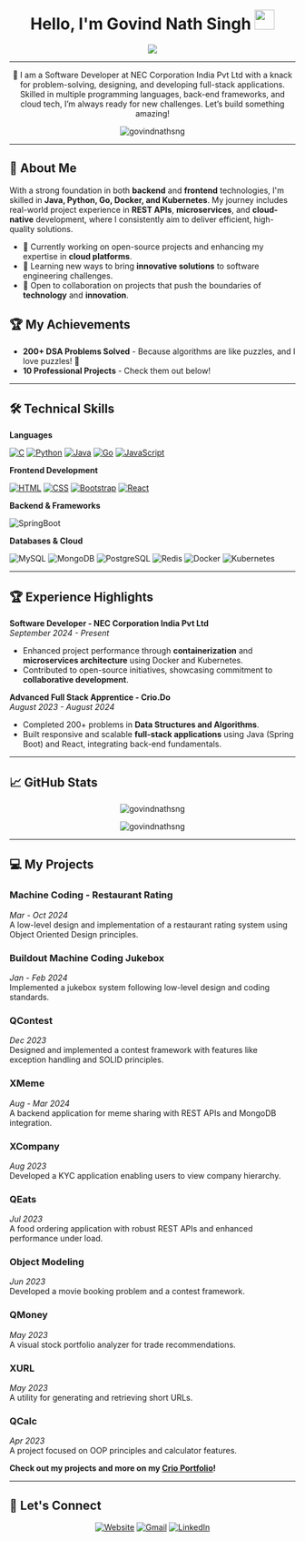 <h1 align="center">Hello, I'm Govind Nath Singh <img src="https://media.giphy.com/media/hvRJCLFzcasrR4ia7z/giphy.gif" width="35"></h1>
<p align="center">
 <a href="https://github.com/govindnathsng"><img src="https://readme-typing-svg.herokuapp.com?lines=Full-Stack+Developer;SDE+%7C+Backend+Engineer;Kubernetes+%7C+Docker+Practitioner;Passionate+about+Innovation&center=true&width=500&height=50&font=georgia"></a>
</p>
<hr/>

<p align="center">
 🚀 I am a Software Developer at NEC Corporation India Pvt Ltd with a knack for problem-solving, designing, and developing full-stack applications. Skilled in multiple programming languages, back-end frameworks, and cloud tech, I’m always ready for new challenges. Let’s build something amazing!
</p>

<p align="center">
 <img src="https://komarev.com/ghpvc/?username=govindnathsng&label=Profile%20Views&color=dc143c&style=plastic" alt="govindnathsng" /> 
</p>

---

## 🌟 About Me

With a strong foundation in both **backend** and **frontend** technologies, I'm skilled in **Java, Python, Go, Docker, and Kubernetes**. My journey includes real-world project experience in **REST APIs**, **microservices**, and **cloud-native** development, where I consistently aim to deliver efficient, high-quality solutions.


- 🔭 Currently working on open-source projects and enhancing my expertise in **cloud platforms**.
- 🌱 Learning new ways to bring **innovative solutions** to software engineering challenges.
- 🤝 Open to collaboration on projects that push the boundaries of **technology** and **innovation**.

## 🏆 My Achievements
- **200+ DSA Problems Solved** - Because algorithms are like puzzles, and I love puzzles! 🧩
- **10 Professional Projects** - Check them out below!

---

## 🛠 Technical Skills
 
**Languages**  
<p align="left">
  <a href="https://www.cprogramming.com/" target="_blank"><img alt="C" src="https://img.shields.io/badge/C%20-%232370ED.svg?logo=c&logoColor=white"></a>
  <a href="https://www.python.org" target="_blank"><img alt="Python" src="https://img.shields.io/badge/Python%20-%2314354C.svg?logo=python&logoColor=white"></a>
  <a href="https://www.java.com" target="_blank"><img alt="Java" src="https://img.shields.io/badge/Java-%23007396.svg?logo=java&logoColor=white"></a>
  <a href="https://golang.org/" target="_blank"><img alt="Go" src="https://img.shields.io/badge/Go-%2300ADD8.svg?logo=go&logoColor=white"></a>
  <a href="https://www.javascript.com/" target="_blank"><img alt="JavaScript" src="https://img.shields.io/badge/JavaScript-%23323330.svg?logo=javascript&logoColor=white"></a>
</p>

**Frontend Development**  
<p align="left">
  <a href="https://www.w3.org/html/" target="_blank"><img alt="HTML" src="https://img.shields.io/badge/HTML5%20-%23E34F26.svg?logo=html5&logoColor=white"></a>
  <a href="https://www.w3schools.com/css/" target="_blank"><img alt="CSS" src="https://img.shields.io/badge/CSS%20-%231572B6.svg?logo=css3&logoColor=white"></a>
  <a href="https://getbootstrap.com" target="_blank"><img alt="Bootstrap" src="https://img.shields.io/badge/Bootstrap-%23563D7C.svg?logo=bootstrap&logoColor=white"></a>
  <a href="https://reactjs.org/" target="_blank"><img alt="React" src="https://img.shields.io/badge/React%20-%2361DAFB.svg?logo=react&logoColor=black"></a>
</p>

**Backend & Frameworks**  
<p align="left">
  <img alt="SpringBoot" src="https://img.shields.io/badge/Spring%20Boot-6DB33F.svg?style=flat&logo=Spring-Boot&logoColor=white"/>
</p>

**Databases & Cloud**  
<p align="left">
  <img alt="MySQL" src="https://img.shields.io/badge/MySQL-00000F?style=flat&logo=mysql&logoColor=white"/>
  <img alt="MongoDB" src="https://img.shields.io/badge/MongoDB-%2347A248.svg?style=flat&logo=mongodb&logoColor=white"/>
  <img alt="PostgreSQL" src="https://img.shields.io/badge/PostgreSQL-%23316192.svg?style=flat&logo=postgresql&logoColor=white"/>
  <img alt="Redis" src="https://img.shields.io/badge/Redis-%23D82C20.svg?style=flat&logo=redis&logoColor=white"/>
  <img alt="Docker" src="https://img.shields.io/badge/Docker-%232EBBFF.svg?style=flat&logo=docker&logoColor=white"/>
  <img alt="Kubernetes" src="https://img.shields.io/badge/Kubernetes-%23326CE5.svg?style=flat&logo=kubernetes&logoColor=white"/>
</p>

---

## 🏆 Experience Highlights

**Software Developer - NEC Corporation India Pvt Ltd**  
*September 2024 - Present*  
- Enhanced project performance through **containerization** and **microservices architecture** using Docker and Kubernetes.
- Contributed to open-source initiatives, showcasing commitment to **collaborative development**.

**Advanced Full Stack Apprentice - Crio.Do**  
*August 2023 - August 2024*  
- Completed 200+ problems in **Data Structures and Algorithms**.
- Built responsive and scalable **full-stack applications** using Java (Spring Boot) and React, integrating back-end fundamentals.

---

## 📈 GitHub Stats

<p align="center">
  <img src="https://github-readme-streak-stats.herokuapp.com/?user=govindnathsng&theme=algolia" alt="govindnathsng" />
</p>
<p align="center">
  <img src="https://github-readme-stats.vercel.app/api?username=govindnathsng&show_icons=true&theme=algolia" alt="govindnathsng" />
</p>

---

## 💻 My Projects

### Machine Coding - Restaurant Rating
*Mar - Oct 2024*  
A low-level design and implementation of a restaurant rating system using Object Oriented Design principles.

### Buildout Machine Coding Jukebox
*Jan - Feb 2024*  
Implemented a jukebox system following low-level design and coding standards.

### QContest
*Dec 2023*  
Designed and implemented a contest framework with features like exception handling and SOLID principles.

### XMeme
*Aug - Mar 2024*  
A backend application for meme sharing with REST APIs and MongoDB integration.

### XCompany
*Aug 2023*  
Developed a KYC application enabling users to view company hierarchy.

### QEats
*Jul 2023*  
A food ordering application with robust REST APIs and enhanced performance under load.

### Object Modeling
*Jun 2023*  
Developed a movie booking problem and a contest framework.

### QMoney
*May 2023*  
A visual stock portfolio analyzer for trade recommendations.

### XURL
*May 2023*  
A utility for generating and retrieving short URLs.

### QCalc
*Apr 2023*  
A project focused on OOP principles and calculator features.

**Check out my projects and more on my <a href="https://www.crio.do/learn/portfolio/govindnathsng/" target="_blank">Crio Portfolio</a>!**

---

## 🤝 Let's Connect

<p align="center">
  <a href="https://govindnathsng.github.io/"><img src="https://img.icons8.com/bubbles/50/000000/web.png" alt="Website"/></a>
  <a href="mailto:govindnathsng@gmail.com"><img src="https://img.icons8.com/bubbles/50/000000/gmail.png" alt="Gmail"/></a>
  <a href="https://www.linkedin.com/in/govind-nath-singh/"><img src="https://img.icons8.com/bubbles/50/000000/linkedin.png" alt="LinkedIn"/></a>
</p>
